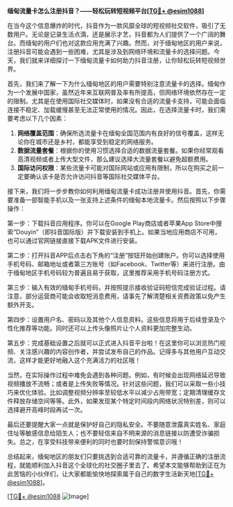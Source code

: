 **缅甸流量卡怎么注册抖音？——轻松玩转短视频平台[[TG💪+ @esim1088](https://t.me/s/esim1088)]**

在当今这个信息爆炸的时代，抖音作为一款风靡全球的短视频社交软件，吸引了无数用户。无论是记录生活点滴，还是展示才艺，抖音都为人们提供了一个广阔的舞台。而缅甸的用户们也对这款应用充满了兴趣。然而，对于缅甸地区的用户来说，注册抖音可能会遇到一些困难，尤其是涉及到网络环境和流量卡的选择问题。今天，我们就来详细探讨一下缅甸流量卡如何助力抖音注册，让你轻松玩转短视频世界。

首先，我们来了解一下为什么缅甸地区的用户需要特别注意流量卡的选择。缅甸作为一个发展中国家，虽然近年来互联网普及率有所提高，但网络环境依然存在一定的限制。尤其是在使用国际社交媒体时，如果没有合适的流量卡支持，可能会面临连接不稳定、加载缓慢甚至无法正常使用的情况。因此，在选择流量卡时，我们需要考虑以下几个因素：

1. **网络覆盖范围**：确保所选流量卡在缅甸全国范围内有良好的信号覆盖，这样无论你在城市还是乡村，都能享受到稳定的网络服务。
2. **数据流量套餐**：根据你的使用习惯选择合适的数据流量套餐。如果你经常观看高清视频或者上传大型文件，那么建议选择大流量套餐以避免超额费用。
3. **国际访问权限**：某些流量卡可能对国际网站或应用有限制，所以在购买之前一定要确认该卡是否允许访问抖音等国际社交媒体平台。

接下来，我们将一步步教你如何利用缅甸流量卡成功注册并使用抖音。首先，你需要准备一部智能手机以及一张支持上述条件的缅甸本地流量卡。然后按照以下步骤操作：

第一步：下载抖音应用程序。你可以在Google Play商店或者苹果App Store中搜索“Douyin”（即抖音国际版）并下载安装到手机上。如果当地应用商店不可用，也可以通过官网链接直接下载APK文件进行安装。

第二步：打开抖音APP后点击右下角的“注册”按钮开始创建账户。你可以选择使用手机号码、邮箱地址或者第三方账号（如Facebook、Twitter等）来进行注册。由于缅甸地区手机号码较为普遍且易于获取，这里推荐采用手机号码注册方式。

第三步：输入有效的缅甸手机号码，并按照提示接收验证码短信完成验证过程。请注意，部分运营商可能会收取短消息费用，请事先了解清楚相关资费政策以免产生额外开支。

第四步：设置用户名、密码以及其他个人信息资料。这些信息将用于后续登录及个性化推荐等功能。同时还可以上传头像照片让个人资料更加完整生动。

第五步：完成基础设置之后就可以正式进入抖音平台啦！在这里你可以浏览热门视频、关注感兴趣的内容创作者，并尝试发布自己的作品。记得多与其他用户互动交流，这样才能更好地融入这个充满活力的社区哦！

当然，在实际操作过程中难免会遇到各种问题。例如，有时候会出现网络延迟导致视频播放不流畅；或者是上传失败等情况。针对这些问题，我们可以采取一些小技巧来优化体验。比如调整视频分辨率至较低水平以减少占用带宽；定期清理缓存文件释放存储空间等等。此外，如果发现某个特定时间段内网络状况特别差，则可以选择避开高峰时段再试一次。

最后还要提醒大家一点就是保护好自己的隐私安全。不要随意泄露真实姓名、家庭住址等敏感信息给陌生人；也不要轻信来自不明来源的消息链接以防遭受诈骗损失。总之，在享受科技带来便利的同时也要时刻保持警惕意识哦！

总结起来，缅甸地区的朋友们只要挑选到合适可靠的流量卡，并遵循正确的注册流程，就能顺利加入抖音这个全球化的社交圈子里去了。希望本文能够帮助到正在为此苦恼的小伙伴们，让大家都能愉快地探索属于自己的数字生活新天地[[TG💪+ @esim1088](https://t.me/s/esim1088)]。

[[TG💪+ @esim1088](https://t.me/s/esim1088) ![Image](https://i.postimg.cc/4NQfJmqS/Snipaste-2025-05-13-00-14-12.png)]